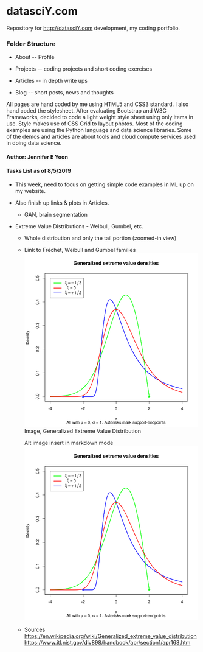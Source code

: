 # datasciY.com
Repository for http://datasciY.com development, my coding portfolio.

### Folder Structure

 * About -- Profile
 
 * Projects -- coding projects and short coding exercises
 
 * Articles -- in depth write ups
 
 * Blog -- short posts, news and thoughts
 
 All pages are hand coded by me using HTML5 and CSS3 standard.  I also hand coded the stylesheet.  After evaluating Bootstrap and W3C  Frameworks, decided to code a light weight style sheet using only items in use.  Style makes use of CSS Grid to layout photos.  Most of the coding examples are using the Python language and data science libraries.  Some of the demos and articles are about tools and cloud compute services used in doing data science.
 
 #### Author: Jennifer E Yoon  
 
 #### Tasks List as of 8/5/2019  
 
 * This week, need to focus on getting simple code examples in ML up on my website.
 
 * Also finish up links & plots in Articles.  
   * GAN, brain segmentation
   
 * Extreme Value Distributions - Weibull, Gumbel, etc.  
   * Whole distribution and only the tail portion (zoomed-in view)  
   * Link to Fréchet, Weibull and Gumbel families  
     <img src="assets/GevDensity_2.svg.png">Image, Generalized Extreme Value Distribution</a>  
     <!-- resize later -->
     
     Alt image insert in markdown mode
     ![Extreme Value Dist](assets/GevDensity_2.svg.png)
     
   * Sources   
     https://en.wikipedia.org/wiki/Generalized_extreme_value_distribution   
     https://www.itl.nist.gov/div898/handbook/apr/section1/apr163.htm   
